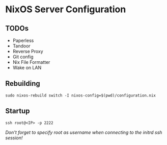 # NixOS Server Configuration

## TODOs
- Paperless
- Tandoor
- Reverse Proxy
- Git config
- Nix File Formatter
- Wake on LAN

## Rebuilding

`sudo nixos-rebuild switch -I nixos-config=$(pwd)/configuration.nix`

## Startup
`ssh root@<IP> -p 2222`

*Don't forget to specify root as username when connecting to the initrd ssh session!*

